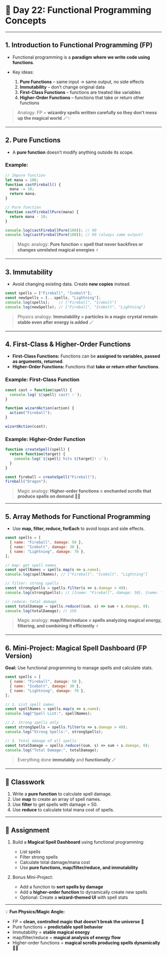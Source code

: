 
# 📘 Day 22: Functional Programming Concepts

---

## **1. Introduction to Functional Programming (FP)**

* Functional programming is a **paradigm where we write code using functions**.
* Key ideas:

  1. **Pure Functions** – same input → same output, no side effects
  2. **Immutability** – don’t change original data
  3. **First-Class Functions** – functions are treated like variables
  4. **Higher-Order Functions** – functions that take or return other functions

> Analogy: FP = **wizardry spells written carefully so they don’t mess up the magical world** 🪄✨

---

## **2. Pure Functions**

* A **pure function** doesn’t modify anything outside its scope.

### Example:

```javascript
// Impure function
let mana = 100;
function castFireball() {
  mana -= 10;
  return mana;
}

// Pure function
function castFireballPure(mana) {
  return mana - 10;
}

console.log(castFireballPure(100)); // 90
console.log(castFireballPure(100)); // 90 (always same output)
```

> Magic analogy: **Pure function = spell that never backfires or changes unrelated magical energies** ⚡

---

## **3. Immutability**

* Avoid changing existing data. Create **new copies** instead.

```javascript
const spells = ["Fireball", "Icebolt"];
const newSpells = [...spells, "Lightning"];
console.log(spells);    // ["Fireball", "Icebolt"]
console.log(newSpells); // ["Fireball", "Icebolt", "Lightning"]
```

> Physics analogy: **Immutability = particles in a magic crystal remain stable even after energy is added** 🪄

---

## **4. First-Class & Higher-Order Functions**

* **First-Class Functions:** Functions can be **assigned to variables, passed as arguments, returned**.
* **Higher-Order Functions:** Functions that **take or return other functions**.

### Example: First-Class Function

```javascript
const cast = function(spell) {
  console.log(`${spell} cast! ✨`);
}

function wizardAction(action) {
  action("Fireball");
}

wizardAction(cast);
```

### Example: Higher-Order Function

```javascript
function createSpell(spell) {
  return function(target) {
    console.log(`${spell} hits ${target}! 💥`);
  }
}

const fireball = createSpell("Fireball");
fireball("Dragon");
```

> Magic analogy: **Higher-order functions = enchanted scrolls that produce spells on demand** 🧙‍♂️

---

## **5. Array Methods for Functional Programming**

* Use **map, filter, reduce, forEach** to avoid loops and side effects.

```javascript
const spells = [
  { name: "Fireball", damage: 50 },
  { name: "Icebolt", damage: 30 },
  { name: "Lightning", damage: 70 },
];

// map: get spell names
const spellNames = spells.map(s => s.name);
console.log(spellNames); // ["Fireball", "Icebolt", "Lightning"]

// filter: strong spells
const strongSpells = spells.filter(s => s.damage > 40);
console.log(strongSpells); // [{name: "Fireball", damage: 50}, {name: "Lightning", damage: 70}]

// reduce: total damage
const totalDamage = spells.reduce((sum, s) => sum + s.damage, 0);
console.log(totalDamage); // 150
```

> Magic analogy: **map/filter/reduce = spells analyzing magical energy, filtering, and combining it efficiently** ⚡

---

## **6. Mini-Project: Magical Spell Dashboard (FP Version)**

**Goal:** Use functional programming to manage spells and calculate stats.

```javascript
const spells = [
  { name: "Fireball", damage: 50 },
  { name: "Icebolt", damage: 30 },
  { name: "Lightning", damage: 70 },
];

// 1. List spell names
const spellNames = spells.map(s => s.name);
console.log("Spell List:", spellNames);

// 2. Strong spells only
const strongSpells = spells.filter(s => s.damage > 40);
console.log("Strong Spells:", strongSpells);

// 3. Total damage of all spells
const totalDamage = spells.reduce((sum, s) => sum + s.damage, 0);
console.log("Total Damage:", totalDamage);
```

> Everything done **immutably** and **functionally** 🪄

---

## 🎯 Classwork

1. Write a **pure function** to calculate spell damage.
2. Use **map** to create an array of spell names.
3. Use **filter** to get spells with damage > 50.
4. Use **reduce** to calculate total mana cost of spells.

---

## 📝 Assignment

1. Build a **Magical Spell Dashboard** using functional programming:

   * List spells
   * Filter strong spells
   * Calculate total damage/mana cost
   * Use **pure functions, map/filter/reduce, and immutability**
2. Bonus Mini-Project:

   * Add a function to **sort spells by damage**
   * Add a **higher-order function** to dynamically create new spells
   * Optional: Create a **wizard-themed UI** with spell stats

---

💡 **Fun Physics/Magic Angle:**

* FP = **clean, controlled magic that doesn’t break the universe** 🌌
* Pure functions = **predictable spell behavior**
* Immutability = **stable magical energy**
* map/filter/reduce = **magical analysis of energy flow**
* Higher-order functions = **magical scrolls producing spells dynamically** 🧙‍♂️

